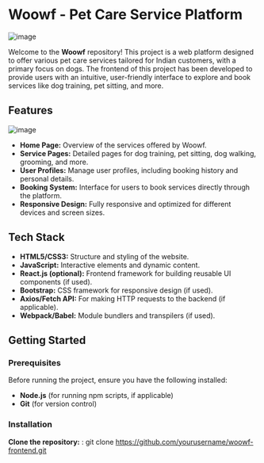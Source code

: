 # Woowf - Pet Care Service Platform
![image](https://github.com/user-attachments/assets/8ed8758e-d111-41ea-93fc-9c8d4dd69a60)

Welcome to the **Woowf** repository! This project is a web platform designed to offer various pet care services tailored for Indian customers, with a primary focus on dogs. The frontend of this project has been developed to provide users with an intuitive, user-friendly interface to explore and book services like dog training, pet sitting, and more.

## Features
![image](https://github.com/user-attachments/assets/524c0d96-45f2-4b1d-9c59-0e7b282b9dc4)

- **Home Page:** Overview of the services offered by Woowf.
- **Service Pages:** Detailed pages for dog training, pet sitting, dog walking, grooming, and more.
- **User Profiles:** Manage user profiles, including booking history and personal details.
- **Booking System:** Interface for users to book services directly through the platform.
- **Responsive Design:** Fully responsive and optimized for different devices and screen sizes.

## Tech Stack

- **HTML5/CSS3:** Structure and styling of the website.
- **JavaScript:** Interactive elements and dynamic content.
- **React.js (optional):** Frontend framework for building reusable UI components (if used).
- **Bootstrap:** CSS framework for responsive design (if used).
- **Axios/Fetch API:** For making HTTP requests to the backend (if applicable).
- **Webpack/Babel:** Module bundlers and transpilers (if used).

## Getting Started

### Prerequisites

Before running the project, ensure you have the following installed:

- **Node.js** (for running npm scripts, if applicable)
- **Git** (for version control)

### Installation
**Clone the repository:** : git clone https://github.com/yourusername/woowf-frontend.git
